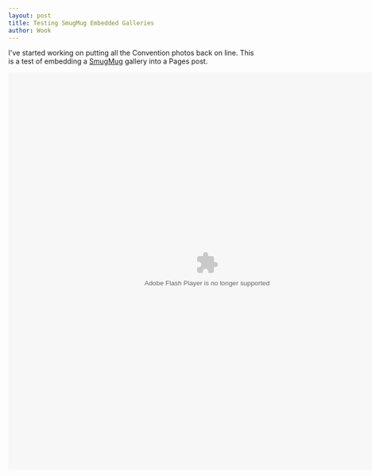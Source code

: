```yaml
---
layout: post
title: Testing SmugMug Embedded Galleries
author: Wook
---
```


I've started working on putting all the Convention photos back on line.  This is a
test of embedding a [SmugMug][] gallery into a Pages post.

<object classid="clsid:D27CDB6E-AE6D-11cf-96B8-444553540000" width="800" height="800" id="ssidx"><param name="movie" value="http://cdn.smugmug.com/ria/ShizamSlides-2013072402.swf" /><param name="flashVars" value="AlbumID=48300955&AlbumKey=6BfWsX&transparent=true&bgColor=&borderThickness=&borderColor=&useInside=&endPoint=&mainHost=cdn.smugmug.com&VersionNos=2013072402&showLogo=false&width=800&height=800&clickToImage=true&captions=true&showThumbs=true&autoStart=true&showSpeed=true&pageStyle=black&showButtons=true&randomStart=false&randomize=false&splash=&splashDelay=0&crossFadeSpeed=350" /><param name="wmode" value="transparent" /><param name="allowNetworking" value="all" /><param name="allowScriptAccess" value="always" /><embed src="http://cdn.smugmug.com/ria/ShizamSlides-2013072402.swf" flashVars="AlbumID=48300955&AlbumKey=6BfWsX&transparent=true&bgColor=&borderThickness=&borderColor=&useInside=&endPoint=&mainHost=cdn.smugmug.com&VersionNos=2013072402&showLogo=false&width=800&height=800&clickToImage=true&captions=true&showThumbs=true&autoStart=true&showSpeed=true&pageStyle=black&showButtons=true&randomStart=false&randomize=false&splash=&splashDelay=0&crossFadeSpeed=350" width="800" height="800" wmode="transparent" type="application/x-shockwave-flash" allowScriptAccess="always" allowNetworking="all" ></embed></object>

[SmugMug]: http://www.smugmug.com "SmugMug"